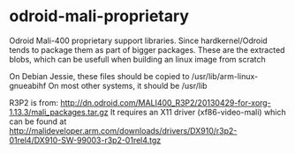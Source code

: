 odroid-mali-proprietary
=======================

Odroid Mali-400 proprietary support libraries.
Since hardkernel/Odroid tends to package them as part of bigger packages.
These are the extracted blobs, which can be usefull when building an linux image from scratch

On Debian Jessie, these files should be copied to /usr/lib/arm-linux-gnueabihf
On most other systems, it should be /usr/lib

R3P2 is from:
http://dn.odroid.com/MALI400_R3P2/20130429-for-xorg-1.13.3/mali_packages.tar.gz
It requires an X11 driver (xf86-video-mali) which can be found at
http://malideveloper.arm.com/downloads/drivers/DX910/r3p2-01rel4/DX910-SW-99003-r3p2-01rel4.tgz
